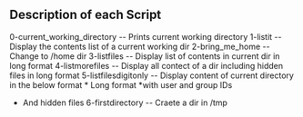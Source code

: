 Description of each Script
-----------
0-current_working_directory -- Prints current working directory
1-listit -- Display the contents list of a current working dir
2-bring_me_home -- Change to /home dir
3-listfiles -- Display list of contents in current dir in long format
4-listmorefiles -- Display all contect of a dir including hidden files in long format
5-listfilesdigitonly -- Display content of current directory in the below format
	* Long format
*with user and group IDs
* And hidden files
6-firstdirectory -- Craete a dir in /tmp
